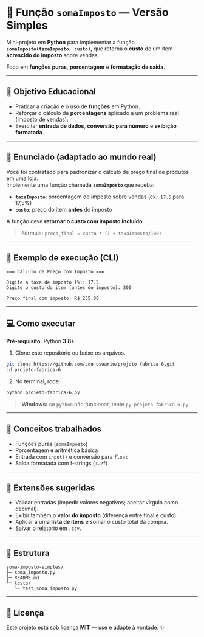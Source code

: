 # 🧮 Função `somaImposto` — Versão Simples

Mini‑projeto em **Python** para implementar a função **`somaImposto(taxaImposto, custo)`**, que retorna o **custo** de um item **acrescido do imposto** sobre vendas.

Foco em **funções puras**, **porcentagem** e **formatação de saída**.

---

## 🎯 Objetivo Educacional
- Praticar a criação e o uso de **funções** em Python.
- Reforçar o cálculo de **porcentagens** aplicado a um problema real (imposto de vendas).
- Exercitar **entrada de dados**, **conversão para número** e **exibição formatada**.

---

## 📝 Enunciado (adaptado ao mundo real)
Você foi contratado para padronizar o cálculo de preço final de produtos em uma loja.  
Implemente uma função chamada **`somaImposto`** que receba:
- **`taxaImposto`**: porcentagem do imposto sobre vendas (ex.: `17.5` para 17,5%)
- **`custo`**: preço do item **antes** do imposto

A função deve **retornar o custo com imposto incluído**.

> Fórmula: `preco_final = custo * (1 + taxaImposto/100)`

---

## 🔎 Exemplo de execução (CLI)
```
=== Cálculo de Preço com Imposto ===

Digite a taxa de imposto (%): 17.5
Digite o custo do item (antes do imposto): 200

Preço final com imposto: R$ 235.00
```

---

## 💻 Como executar

**Pré‑requisito:** Python **3.8+**

1) Clone este repositório ou baixe os arquivos.
```bash
git clone https://github.com/seu-usuario/projeto-fabrica-6.git
cd projeto-fabrica-6
```

2) No terminal, rode:
```bash
python projeto-fabrica-6.py
```
> **Windows:** se `python` não funcionar, tente `py projeto-fabrica-6.py`.

---

## 🧠 Conceitos trabalhados
- Funções puras (`somaImposto`)  
- Porcentagem e aritmética básica  
- Entrada com `input()` e conversão para `float`  
- Saída formatada com f‑strings (`:.2f`)

---

## 🚀 Extensões sugeridas
- Validar entradas (impedir valores negativos; aceitar vírgula como decimal).
- Exibir também o **valor do imposto** (diferença entre final e custo).
- Aplicar a uma **lista de itens** e somar o custo total da compra.
- Salvar o relatório em `.csv`.

---

## 📂 Estrutura
```
soma-imposto-simples/
├─ soma_imposto.py
├─ README.md
└─ tests/
   └─ test_soma_imposto.py
```

---

## 📝 Licença
Este projeto está sob licença **MIT** — use e adapte à vontade. ✨
